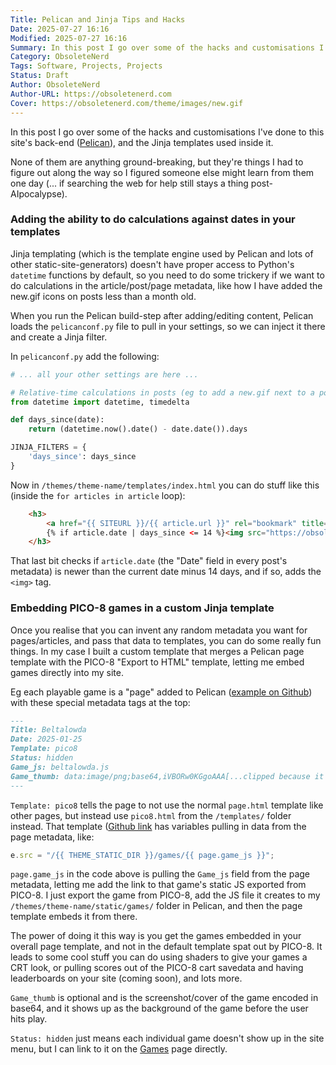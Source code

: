```yaml
---
Title: Pelican and Jinja Tips and Hacks
Date: 2025-07-27 16:16
Modified: 2025-07-27 16:16
Summary: In this post I go over some of the hacks and customisations I've done to this site's back-end (Pelican), and the Jinja templates used inside it. None of them are anything ground-breaking, but they're things I had to figure out along the way so I figured someone else might learn from them one day (... if searching the web for help still stays a thing post-AIpocalypse).
Category: ObsoleteNerd
Tags: Software, Projects, Projects
Status: Draft
Author: ObsoleteNerd
Author-URL: https://obsoletenerd.com
Cover: https://obsoletenerd.com/theme/images/new.gif
---
```


In this post I go over some of the hacks and customisations I've done to this site's back-end ([Pelican](https://getpelican.com)), and the Jinja templates used inside it.

None of them are anything ground-breaking, but they're things I had to figure out along the way so I figured someone else might learn from them one day (... if searching the web for help still stays a thing post-AIpocalypse).

### Adding the ability to do calculations against dates in your templates

Jinja templating (which is the template engine used by Pelican and lots of other static-site-generators) doesn't have proper access to Python's `datetime` functions by default, so you need to do some trickery if we want to do calculations in the article/post/page metadata, like how I have added the new.gif icons on posts less than a month old.

When you run the Pelican build-step after adding/editing content, Pelican loads the `pelicanconf.py` file to pull in your settings, so we can inject it there and create a Jinja filter.

In `pelicanconf.py` add the following:

```python
# ... all your other settings are here ...

# Relative-time calculations in posts (eg to add a new.gif next to a post link)
from datetime import datetime, timedelta

def days_since(date):
    return (datetime.now().date() - date.date()).days

JINJA_FILTERS = {
    'days_since': days_since
}
```

Now in `/themes/theme-name/templates/index.html` you can do stuff like this (inside the `for articles in article` loop):

```html
    <h3>
        <a href="{{ SITEURL }}/{{ article.url }}" rel="bookmark" title="Permalink to {{ article.title|striptags }}">{{ article.title }}</a>
        {% if article.date | days_since <= 14 %}<img src="https://obsoletenerd.com/theme/images/new.gif" />{% endif %}
    </h3>
```

That last bit checks if `article.date` (the "Date" field in every post's metadata) is newer than the current date minus 14 days, and if so, adds the `<img>` tag.

### Embedding PICO-8 games in a custom Jinja template

Once you realise that you can invent any random metadata you want for pages/articles, and pass that data to templates, you can do some really fun things. In my case I built a custom template that merges a Pelican page template with the PICO-8 "Export to HTML" template, letting me embed games directly into my site.

Eg each playable game is a "page" added to Pelican ([example on Github](https://github.com/obsoletenerd/obsoletenerd.com/blob/main/content/pages/beltalowda.md)) with these special metadata tags at the top:

```markdown
---
Title: Beltalowda
Date: 2025-01-25
Template: pico8
Status: hidden
Game_js: beltalowda.js
Game_thumb: data:image/png;base64,iVBORw0KGgoAAA[...clipped because it's long]
---
```

`Template: pico8` tells the page to not use the normal `page.html` template like other pages, but instead use `pico8.html` from the `/templates/` folder instead. That template ([Github link]((https://github.com/obsoletenerd/obsoletenerd.com/blob/main/themes/nouveau/templates/pico8.html)) has variables pulling in data from the page metadata, like:

```js
e.src = "/{{ THEME_STATIC_DIR }}/games/{{ page.game_js }}";
```

`page.game_js` in the code above is pulling the `Game_js` field from the page metadata, letting me add the link to that game's static JS exported from PICO-8. I just export the game from PICO-8, add the JS file it creates to my `/themes/theme-name/static/games/` folder in Pelican, and then the page template embeds it from there.

The power of doing it this way is you get the games embedded in your overall page template, and not in the default template spat out by PICO-8. It leads to some cool stuff you can do using shaders to give your games a CRT look, or pulling scores out of the PICO-8 cart savedata and having leaderboards on your site (coming soon), and lots more.

`Game_thumb` is optional and is the screenshot/cover of the game encoded in base64, and it shows up as the background of the game before the user hits play.

`Status: hidden` just means each individual game doesn't show up in the site menu, but I can link to it on the [Games](/pages/games/) page directly.